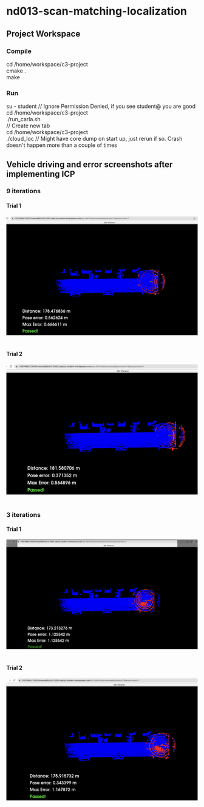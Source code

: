 
# nd013-scan-matching-localization


## Project Workspace

### Compile
cd /home/workspace/c3-project
<br>
cmake .
<br>
make
<br>
### Run
su - student // Ignore Permission Denied, if you see student@ you are good
<br>
cd /home/workspace/c3-project
<br>
./run_carla.sh
<br>
// Create new tab
<br>
cd /home/workspace/c3-project
<br>
./cloud_loc // Might have core dump on start up, just rerun if so. Crash doesn't happen more than a couple of times
<br>

## Vehicle driving and error screenshots after implementing ICP


### 9 iterations

#### Trial 1


![This is an image](images/c3_icp_lidar_9_iterations_a.png)
<br>
<br>

#### Trial 2


![This is an image](images/c3_icp_lidar_9_iterations_c.png)
<br>
<br>


### 3 iterations

#### Trial 1

![This is an image](images/c3_icp_lidar_3_iterations_a.png)
<br>
<br>

#### Trial 2


![This is an image](images/c3_icp_lidar_3_iterations_b.png)

<br>
<br>